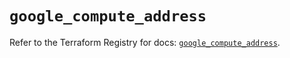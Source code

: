 # `google_compute_address`

Refer to the Terraform Registry for docs: [`google_compute_address`](https://registry.terraform.io/providers/hashicorp/google-beta/6.28.0/docs/resources/google_compute_address).
